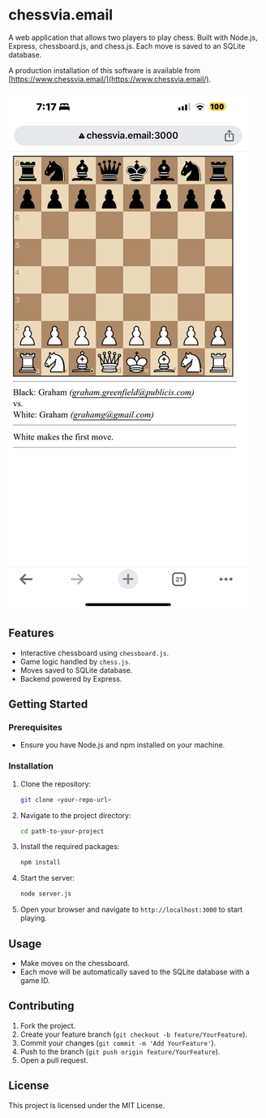 # chessvia.email

A web application that allows two players to play chess. Built with Node.js, Express, chessboard.js, and chess.js. Each move is saved to an SQLite database.

A production installation of this software is available from [https://www.chessvia.email/](https://www.chessvia.email/).

![screenshot of chess board ui](https://github.com/grahamg/chessvia.email/blob/main/public/img/IMG_0324.PNG "screenshot of chess board ui")

## Features

- Interactive chessboard using `chessboard.js`.
- Game logic handled by `chess.js`.
- Moves saved to SQLite database.
- Backend powered by Express.

## Getting Started

### Prerequisites

- Ensure you have Node.js and npm installed on your machine.

### Installation

1. Clone the repository:
   ```bash
   git clone <your-repo-url>
   ```

2. Navigate to the project directory:
   ```bash
   cd path-to-your-project
   ```

3. Install the required packages:
   ```bash
   npm install
   ```

4. Start the server:
   ```bash
   node server.js
   ```

5. Open your browser and navigate to `http://localhost:3000` to start playing.

## Usage

- Make moves on the chessboard.
- Each move will be automatically saved to the SQLite database with a game ID.

## Contributing

1. Fork the project.
2. Create your feature branch (`git checkout -b feature/YourFeature`).
3. Commit your changes (`git commit -m 'Add YourFeature'`).
4. Push to the branch (`git push origin feature/YourFeature`).
5. Open a pull request.

## License

This project is licensed under the MIT License.
